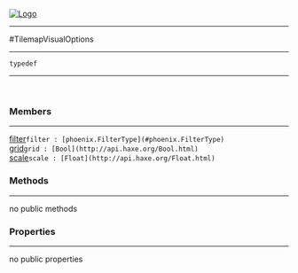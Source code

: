 
[![Logo](../../../images/logo.png)](../../../api/index.html)

---



#TilemapVisualOptions



---

`typedef`
<span class="meta">

</span>


---

&nbsp;
&nbsp;

<h3>Members</h3> <hr/><span class="member apipage">
            <a name="filter"><a class="lift" href="#filter">filter</a></a><code class="signature apipage">filter : [phoenix.FilterType](#phoenix.FilterType)</code><br/></span>
        <span class="small_desc_flat"></span><span class="member apipage">
            <a name="grid"><a class="lift" href="#grid">grid</a></a><code class="signature apipage">grid : [Bool](http://api.haxe.org/Bool.html)</code><br/></span>
        <span class="small_desc_flat"></span><span class="member apipage">
            <a name="scale"><a class="lift" href="#scale">scale</a></a><code class="signature apipage">scale : [Float](http://api.haxe.org/Float.html)</code><br/></span>
        <span class="small_desc_flat"></span>

<h3>Methods</h3> <hr/>no public methods

<h3>Properties</h3> <hr/>no public properties

&nbsp;
&nbsp;
&nbsp;